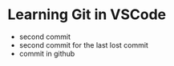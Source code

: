 # Learning Git in VSCode

- second commit
- second commit for the last lost commit
- commit in github
